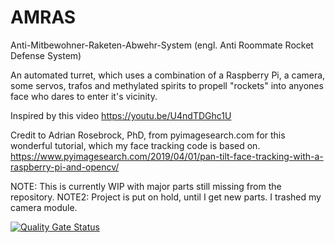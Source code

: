 # AMRAS
Anti-Mitbewohner-Raketen-Abwehr-System
(engl. Anti Roommate Rocket Defense System)

An automated turret, which uses a combination of a Raspberry Pi, a camera, some servos, trafos and methylated spirits
to propell "rockets" into anyones face who dares to enter it's vicinity.

Inspired by this video https://youtu.be/U4ndTDGhc1U

Credit to Adrian Rosebrock, PhD, from pyimagesearch.com for this wonderful tutorial, which my face tracking code is based on.
https://www.pyimagesearch.com/2019/04/01/pan-tilt-face-tracking-with-a-raspberry-pi-and-opencv/

NOTE: This is currently WIP with major parts still missing from the repository.
NOTE2: Project is put on hold, until I get new parts. I trashed my camera module.

[![Quality Gate Status](https://sonarcloud.io/api/project_badges/measure?project=MosbyTheGreat_AMRAS&metric=alert_status)](https://sonarcloud.io/summary/new_code?id=MosbyTheGreat_AMRAS)
